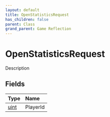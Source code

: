 ```yaml
---
layout: default
title: OpenStatisticsRequest
has_children: false
parent: Class
grand_parent: Game Reflection
---
```

# OpenStatisticsRequest
Description 

## Fields

| Type | Name |
|:----------|:--------------|
| [uint](/riftbreaker-wiki/docs/game-reflection/components/uint/) | PlayerId |

